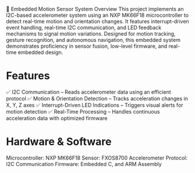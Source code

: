 🚀 Embedded Motion Sensor System
Overview
This project implements an I2C-based accelerometer system using an NXP MK66F18 microcontroller to detect real-time motion and orientation changes. It features interrupt-driven event handling, real-time I2C communication, and LED feedback mechanisms to signal motion variations. Designed for motion tracking, gesture recognition, and autonomous navigation, this embedded system demonstrates proficiency in sensor fusion, low-level firmware, and real-time embedded design.

# Features
✅ I2C Communication – Reads accelerometer data using an efficient protocol
✅ Motion & Orientation Detection – Tracks acceleration changes in X, Y, Z axes
✅ Interrupt-Driven LED Indications – Triggers visual alerts for motion detection
✅ Real-Time Processing – Handles continuous acceleration data with optimized firmware

# Hardware & Software
Microcontroller: NXP MK66F18
Sensor: FXOS8700 Accelerometer
Protocol: I2C Communication
Firmware: Embedded C, and ARM Assembly
